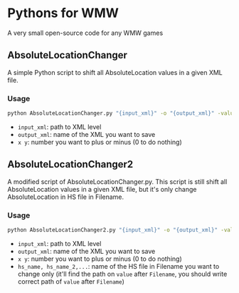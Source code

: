 # Pythons for WMW
A very small open-source code for any WMW games
## AbsoluteLocationChanger

A simple Python script to shift all AbsoluteLocation values in a given XML file.

### Usage

```bash
python AbsoluteLocationChanger.py "{input_xml}" -o "{output_xml}" -value "{x y}"
```

- `input_xml`: path to XML level
- `output_xml`: name of the XML you want to save
- `x y`: number you want to plus or minus (0 to do nothing)

## AbsoluteLocationChanger2

A modified script of AbsoluteLocationChanger.py. This script is still shift all AbsoluteLocation values in a given XML file, but it's only change AbsoluteLocation in HS file in Filename.

### Usage

```bash
python AbsoluteLocationChanger2.py "{input_xml}" -o "{output_xml}" -value "{x y}" -hs "{hs_name}, {hs_name_2},..."
```

- `input_xml`: path to XML level
- `output_xml`: name of the XML you want to save
- `x y`: number you want to plus or minus (0 to do nothing)
- `hs_name, hs_name_2,...`: name of the HS file in Filename you want to change only (it'll find the path on `value` after `Filename`, you should write correct path of `value` after `Filename`)
